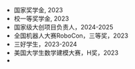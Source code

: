 - 国家奖学金, 2023
- 校一等奖学金, 2023
- 国家级大创项目负责人，2024-2025
- 全国机器人大赛RoboCon，三等奖，2023
- 三好学生，2023-2024
- 美国大学生数学建模大赛，H奖，2023
- 